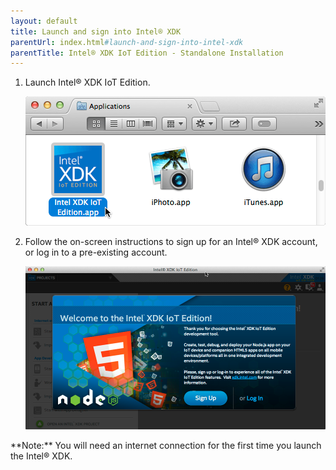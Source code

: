 ```yaml
---
layout: default
title: Launch and sign into Intel® XDK
parentUrl: index.html#launch-and-sign-into-intel-xdk
parentTitle: Intel® XDK IoT Edition - Standalone Installation
---
```


1. Launch Intel® XDK IoT Edition.

    ![The Intel® XDK IoT Edition application icon in Mac Finder](images/finder-xdk_icon.png)

2. Follow the on-screen instructions to sign up for an Intel® XDK account, or log in to a pre-existing account.

    ![Log in or sign up screen of the Intel® XDK IoT Edition](images/xdk-signup_or_login.png)

<div class="callout warning" markdown="1">
**Note:** You will need an internet connection for the first time you launch the Intel® XDK.
</div>
